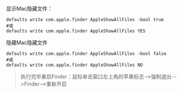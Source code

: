 显示Mac隐藏文件：

```
defaults write com.apple.finder AppleShowAllFiles -bool true
#或
defaults write com.apple.finder AppleShowAllFiles YES
```

隐藏Mac隐藏文件

```
defaults write com.apple.finder AppleShowAllFiles -bool false
#或
defaults write com.apple.finder AppleShowAllFiles NO
```

>执行完毕重启Finder：鼠标单击窗口左上角的苹果标志-->强制退出-->Finder-->重新开启